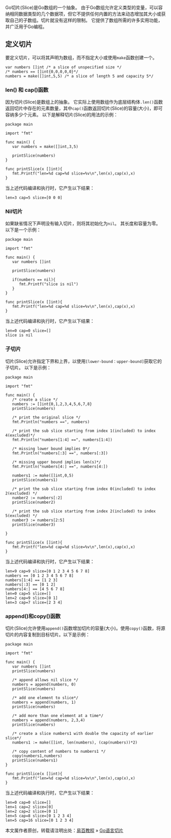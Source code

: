 Go切片(Slice)是Go数组的一个抽象。 由于Go数组允许定义类型的变量，可以容纳相同数据类型的几个数据项，但它不提供任何内置的方法来动态增加其大小或获取自己的子数组。切片就没有这样的限制。 它提供了数组所需的许多实用功能，并广泛用于Go编程。

<a href="" class="reference-link"></a><span class="header-link octicon octicon-link"></span>定义切片
----------------------------------------------------------------------------------------------------

要定义切片，可以将其声明为数组，而不指定大小或使用`make`函数创建一个。

    var numbers []int /* a slice of unspecified size */
    /* numbers == []int{0,0,0,0,0}*/
    numbers = make([]int,5,5) /* a slice of length 5 and capacity 5*/

### <a href="" class="reference-link"></a><span class="header-link octicon octicon-link"></span>len() 和 cap()函数

因为切片(Slice)是数组上的抽象。 它实际上使用数组作为底层结构体`.len()`函数返回切片中存在的元素数量，其中`cap()`函数返回切片(Slice)的容量(大小)，即可容纳多少个元素。 以下是解释切片(Slice)的用法的示例：

    package main

    import "fmt"

    func main() {
       var numbers = make([]int,3,5)

       printSlice(numbers)
    }

    func printSlice(x []int){
       fmt.Printf("len=%d cap=%d slice=%v\n",len(x),cap(x),x)
    }

当上述代码编译和执行时，它产生以下结果：

    len=3 cap=5 slice=[0 0 0]

### <a href="" class="reference-link"></a><span class="header-link octicon octicon-link"></span>Nil切片

如果缺省情况下声明没有输入切片，则将其初始化为`nil`。 其长度和容量为零。 以下是一个示例：

    package main

    import "fmt"

    func main() {
       var numbers []int

       printSlice(numbers)

       if(numbers == nil){
          fmt.Printf("slice is nil")
       }
    }

    func printSlice(x []int){
       fmt.Printf("len=%d cap=%d slice=%v\n",len(x),cap(x),x)
    }

当上述代码编译和执行时，它产生以下结果：

    len=0 cap=0 slice=[]
    slice is nil

### <a href="" class="reference-link"></a><span class="header-link octicon octicon-link"></span>子切片

切片(Slice)允许指定下界和上界，以使用`[lower-bound：upper-bound]`获取它的子切片。 以下是示例：

    package main

    import "fmt"

    func main() {
       /* create a slice */
       numbers := []int{0,1,2,3,4,5,6,7,8}   
       printSlice(numbers)

       /* print the original slice */
       fmt.Println("numbers ==", numbers)

       /* print the sub slice starting from index 1(included) to index 4(excluded)*/
       fmt.Println("numbers[1:4] ==", numbers[1:4])

       /* missing lower bound implies 0*/
       fmt.Println("numbers[:3] ==", numbers[:3])

       /* missing upper bound implies len(s)*/
       fmt.Println("numbers[4:] ==", numbers[4:])

       numbers1 := make([]int,0,5)
       printSlice(numbers1)

       /* print the sub slice starting from index 0(included) to index 2(excluded) */
       number2 := numbers[:2]
       printSlice(number2)

       /* print the sub slice starting from index 2(included) to index 5(excluded) */
       number3 := numbers[2:5]
       printSlice(number3)

    }

    func printSlice(x []int){
       fmt.Printf("len=%d cap=%d slice=%v\n",len(x),cap(x),x)
    }

当上述代码编译和执行时，它产生以下结果：

    len=9 cap=9 slice=[0 1 2 3 4 5 6 7 8]
    numbers == [0 1 2 3 4 5 6 7 8]
    numbers[1:4] == [1 2 3]
    numbers[:3] == [0 1 2]
    numbers[4:] == [4 5 6 7 8]
    len=0 cap=5 slice=[]
    len=2 cap=9 slice=[0 1]
    len=3 cap=7 slice=[2 3 4]

### <a href="" class="reference-link"></a><span class="header-link octicon octicon-link"></span>append()和copy()函数

切片(Slice)允许使用`append()`函数增加切片的容量(大小)。使用`copy()`函数，将源切片的内容复制到目标切片。以下是示例：

    package main

    import "fmt"

    func main() {
       var numbers []int
       printSlice(numbers)

       /* append allows nil slice */
       numbers = append(numbers, 0)
       printSlice(numbers)

       /* add one element to slice*/
       numbers = append(numbers, 1)
       printSlice(numbers)

       /* add more than one element at a time*/
       numbers = append(numbers, 2,3,4)
       printSlice(numbers)

       /* create a slice numbers1 with double the capacity of earlier slice*/
       numbers1 := make([]int, len(numbers), (cap(numbers))*2)

       /* copy content of numbers to numbers1 */
       copy(numbers1,numbers)
       printSlice(numbers1)   
    }

    func printSlice(x []int){
       fmt.Printf("len=%d cap=%d slice=%v\n",len(x),cap(x),x)
    }

当上述代码编译和执行时，它产生以下结果：

    len=0 cap=0 slice=[]
    len=1 cap=2 slice=[0]
    len=2 cap=2 slice=[0 1]
    len=5 cap=8 slice=[0 1 2 3 4]
    len=5 cap=16 slice=[0 1 2 3 4]

本文属作者原创，转载请注明出处：[易百教程](http://www.yiibai.com) » [Go语言切片](##)


